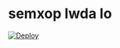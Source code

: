 # semxop lwda lo
[![Deploy](https://www.herokucdn.com/deploy/button.svg)](https://heroku.com/deploy?template=https://heroku.com/deploy?template=https://github.com/cyraxop123/semxop)


